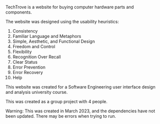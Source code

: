 TechTrove is a website for buying computer hardware parts and components. 

The website was designed using the usability heuristics:

1. Consistency
2. Familiar Language and Metaphors
3. Simple, Aesthetic, and Functional Design
4. Freedom and Control
5. Flexibility
6. Recognition Over Recall
7. Clear Status
8. Error Prevention
9. Error Recovery
10. Help

This website was created for a Software Engineering user interface design and analysis university course.

This was created as a group project with 4 people.

Warning: This was created in March 2023, and the dependencies have not been updated. There may be errors when trying to run.
